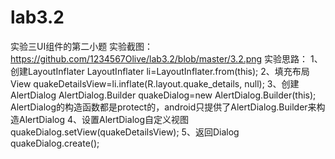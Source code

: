 # lab3.2
实验三UI组件的第二小题
实验截图：https://github.com/1234567Olive/lab3.2/blob/master/3.2.png
实验思路：
1、创建LayoutInflater
 LayoutInflater li=LayoutInflater.from(this);
2、填充布局
View quakeDetailsView=li.inflate(R.layout.quake_details, null);
3、创建AlertDialog
AlertDialog.Builder quakeDialog=new AlertDialog.Builder(this);
AlertDialog的构造函数都是protect的，android只提供了AlertDialog.Builder来构造AlertDialog
4、设置AlertDialog自定义视图
quakeDialog.setView(quakeDetailsView);
5、返回Dialog
quakeDialog.create();
